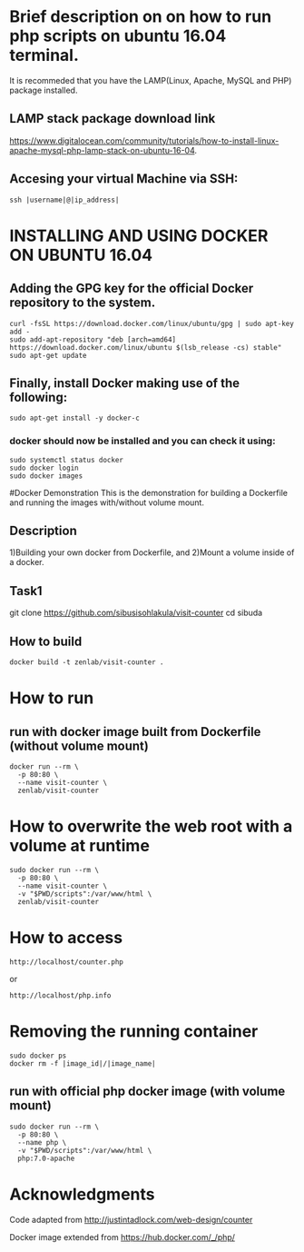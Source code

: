 # Brief description on on how to run php scripts on ubuntu 16.04 terminal.
It is recommeded that you have the LAMP(Linux, Apache, MySQL and PHP) package installed.
## LAMP stack package download link
https://www.digitalocean.com/community/tutorials/how-to-install-linux-apache-mysql-php-lamp-stack-on-ubuntu-16-04.
## Accesing your virtual Machine via SSH:
```
ssh |username|@|ip_address|
```
# INSTALLING AND USING DOCKER ON UBUNTU 16.04
## Adding the GPG key for the official Docker repository to the system.
```
curl -fsSL https://download.docker.com/linux/ubuntu/gpg | sudo apt-key add -
sudo add-apt-repository "deb [arch=amd64] https://download.docker.com/linux/ubuntu $(lsb_release -cs) stable"
sudo apt-get update
```
## Finally, install Docker making use of the following:
```
sudo apt-get install -y docker-c
```
### docker should now be installed and you can check it using:
```
sudo systemctl status docker
sudo docker login
sudo docker images
```
#Docker Demonstration
This is the demonstration for building a Dockerfile and running the images with/without volume mount.
## Description
1)Building your own docker from Dockerfile, and 2)Mount a volume inside of a docker.
## Task1
git clone https://github.com/sibusisohlakula/visit-counter
cd sibuda
## How to build
```
docker build -t zenlab/visit-counter .
```
# How to run
## run with docker image built from Dockerfile (without volume mount)
```
docker run --rm \
  -p 80:80 \
  --name visit-counter \
  zenlab/visit-counter
```
# How to overwrite the web root with a volume at runtime
```
sudo docker run --rm \
  -p 80:80 \
  --name visit-counter \
  -v "$PWD/scripts":/var/www/html \
  zenlab/visit-counter
```
# How to access
```
http://localhost/counter.php
```
or
```
http://localhost/php.info
```
# Removing the running container
```
sudo docker ps
docker rm -f |image_id|/|image_name|
```
## run with official php docker image (with volume mount)
```
sudo docker run --rm \
  -p 80:80 \
  --name php \
  -v "$PWD/scripts":/var/www/html \
  php:7.0-apache
```
# Acknowledgments
Code adapted from http://justintadlock.com/web-design/counter

Docker image extended from https://hub.docker.com/_/php/
